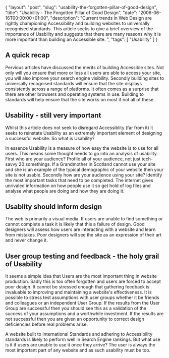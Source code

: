 {
  "layout": "post",
  "slug": "usability-the-forgotten-pillar-of-good-design",
  "title": "Usability - The Forgotten Pillar of Good Design",
  "date": "2006-06-16T00:00:00+01:00",
  "description": "Current trends in Web Design are rightly championing Accessibility and building websites to universally recognised standards. This article seeks to give a brief overview of the importance of Usability and suggests that there are many reasons why it is more important than building an Accessible site. ",
  "tags": [
    "Usability"
  ]
}

## A quick recap

Pervious articles have discussed the merits of building Accessible sites. Not only will you ensure that more or less all users are able to access your site, you will also improve your search engine visibility. Secondly building sites to universally recognised standards will ensure that the site displays consistently across a range of platforms. It often comes as a surprise that there are other browsers and operating systems in use. Building to standards will help ensure that the site works on most if not all of these. 

## Usability - still very important

Whilst this article does not seek to disregard Accessiblity (far from it) it seeks to reinstate Usability as an extremely important element of designing a successful website. So what is Usability?

In essence Usability is a measure of how easy the website is to use for all users. This means some thought needs to go into an analysis of usability. First who are your audience? Profile all of your audience, not just tech-savvy 20 somethings. If a Grandmother in Scotland cannot use your site and she is an example of the typical demographic of your website then your site is not usable. Secondly how are your audience using your site? Identify the most important tasks that need to be completed. The internet gives unrivaled information on how people use it so get hold of log files and analyse what people are doing and how they are doing it.

## Usablity should inform design

The web is primarily a visual media. If users are unable to find something or cannot complete a task it is likely that this a failure of design. Good designers will assess how users are interacting with a website and learn from mistakes. Poor designers will see the site as an expression of their art and never change it.

## User group testing and feedback - the holy grail of Usability

It seems a simple idea that Users are the most important thing in website production. Sadly this is too often forgotten and users are forced to accept poor design. It cannot be stressed enough that gathering feedback is invaluable to improving and maintaining a website's effectiveness. It is possible to stress test assumptions with user groups whether it be friends and colleagues or an independent User Group. If the results from the User Group are successful then you should see this as a validation of the success of your assumptions and a worthwhile investment. If the results are not successful then you are given an opportunity to correct design deficiencies before real problems arise. 

A website built to International Standards and adhering to Accessibility standards is likely to perform well in Search Engine rankings. But what use is it if users are unable to use it once they arrive? The user is always the most important part of any website and as such usability must be too.
